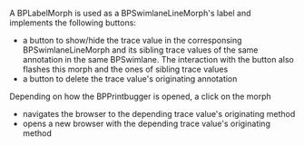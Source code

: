 A BPLabelMorph is used as a BPSwimlaneLineMorph's label and implements the following buttons:
- a button to show/hide the trace value in the corresponsing BPSwimlaneLineMorph and its sibling trace values of the same annotation in the same BPSwimlane. The interaction with the button also flashes this morph and the ones of sibling trace values
- a button to delete the trace value's originating annotation

Depending on how the BPPrintbugger is opened, a click on the morph
- navigates the browser to the depending trace value's originating method
- opens a new browser with the depending trace value's originating method
